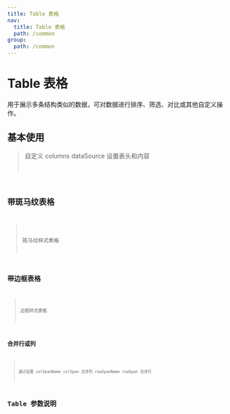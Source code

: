 ```yaml
---
title: Table 表格
nav:
  title: Table 表格
  path: /common
group:
  path: /common
---
```


# Table 表格

用于展示多条结构类似的数据，可对数据进行排序、筛选、对比或其他自定义操作。

## 基本使用

> 自定义 columns dataSource 设置表头和内容 <code src="./demo/index1.tsx" />

## 带斑马纹表格

> 斑马纹样式表格 <code src="./demo/index2.tsx" />

## 带边框表格

> 边框样式表格 <code src="./demo/index3.tsx" />

## 合并行或列

> 通过设置 colSpanName colSpan 合并列 rowSpanName rowSpan 合并行 <code src="./demo/index4.tsx" />

# Table 参数说明

<API />

